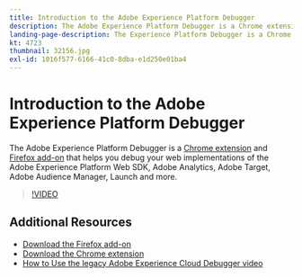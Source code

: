 ```yaml
---
title: Introduction to the Adobe Experience Platform Debugger
description: The Adobe Experience Platform Debugger is a Chrome extension and Firefox add-on that helps you debug your web implementations of the Adobe Experience Platform Web SDK, Adobe Analytics, Adobe Target, Adobe Audience Manager, Launch and more.
landing-page-description: The Experience Platform Debugger is a Chrome extension and Firefox add-on that helps you debug your web implementations of the Adobe Experience Platform Web SDK and Experience Cloud solutions.
kt: 4723
thumbnail: 32156.jpg
exl-id: 1016f577-6166-41c0-8dba-e1d250e01ba4
---
```

# Introduction to the Adobe Experience Platform Debugger

The Adobe Experience Platform Debugger is a [Chrome extension](https://chrome.google.com/webstore/detail/adobe-experience-platform/bfnnokhpnncpkdmbokanobigaccjkpob) and [Firefox add-on](https://addons.mozilla.org/en-US/firefox/addon/adobe-experience-platform-dbg/) that helps you debug your web implementations of the Adobe Experience Platform Web SDK, Adobe Analytics, Adobe Target, Adobe Audience Manager, Launch and more.

>[!VIDEO](https://video.tv.adobe.com/v/32156?quality=12&learn=on)

## Additional Resources

* [Download the Firefox add-on](https://addons.mozilla.org/en-US/firefox/addon/adobe-experience-platform-dbg/)
* [Download the Chrome extension](https://chrome.google.com/webstore/detail/adobe-experience-platform/bfnnokhpnncpkdmbokanobigaccjkpob)
* [How to Use the legacy Adobe Experience Cloud Debugger video](https://experienceleague.adobe.com/docs/debugger-learn/tutorials/experience-cloud-debugger/use-the-experience-cloud-debugger.html)
